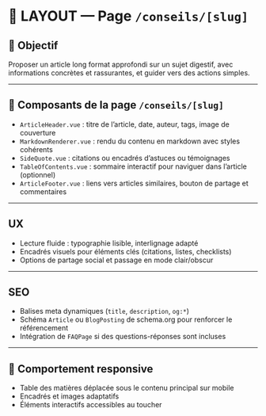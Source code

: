 # 📗 LAYOUT — Page `/conseils/[slug]`

## 🎯 Objectif
Proposer un article long format approfondi sur un sujet digestif, avec informations concrètes et rassurantes, et guider vers des actions simples.

---

## 🧩 Composants de la page `/conseils/[slug]`

- `ArticleHeader.vue` : titre de l’article, date, auteur, tags, image de couverture
- `MarkdownRenderer.vue` : rendu du contenu en markdown avec styles cohérents
- `SideQuote.vue` : citations ou encadrés d’astuces ou témoignages
- `TableOfContents.vue` : sommaire interactif pour naviguer dans l’article (optionnel)
- `ArticleFooter.vue` : liens vers articles similaires, bouton de partage et commentaires

---

## UX

- Lecture fluide : typographie lisible, interlignage adapté
- Encadrés visuels pour éléments clés (citations, listes, checklists)
- Options de partage social et passage en mode clair/obscur

---

## SEO

- Balises meta dynamiques (`title`, `description`, `og:*`)
- Schéma `Article` ou `BlogPosting` de schema.org pour renforcer le référencement
- Intégration de `FAQPage` si des questions-réponses sont incluses

---

## 📲 Comportement responsive

- Table des matières déplacée sous le contenu principal sur mobile
- Encadrés et images adaptatifs
- Éléments interactifs accessibles au toucher